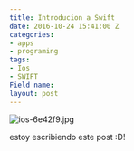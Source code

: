 ```yaml
---
title: Introducion a Swift
date: 2016-10-24 15:41:00 Z
categories:
- apps
- programing
tags:
- Ios
- SWIFT
Field name: 
layout: post
---
```


                          

![ios-6e42f9.jpg](/uploads/ios-6e42f9.jpg)

estoy escribiendo este post :D!